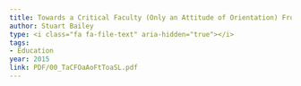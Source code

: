 ```yaml
---
title: Towards a Critical Faculty (Only an Attitude of Orientation) From the Toolbox of The Serving Library
author: Stuart Bailey
type: <i class="fa fa-file-text" aria-hidden="true"></i>
tags:
- Education
year: 2015
link: PDF/00_TaCFOaAoFtToaSL.pdf
---
```

